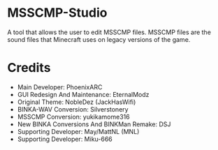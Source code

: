 # MSSCMP-Studio
A tool that allows the user to edit MSSCMP files. MSSCMP files are the sound files that Minecraft uses on legacy versions of the game.

# Credits
- Main Developer: PhoenixARC
- GUI Redesign And Maintenance: EternalModz
- Original Theme: NobleDez (JackHasWifi)
- BINKA-WAV Conversion: Silverstonery
- MSSCMP Conversion: yukikamome316
- New BINKA Conversions And BINKMan Remake: DSJ
- Supporting Developer: May/MattNL (MNL)
- Supporting Developer: Miku-666
